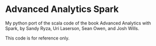 # Advanced Analytics Spark
My python port of the scala code of the book Advanced Analytics with Spark, by Sandy Ryza, Uri Laserson, Sean Owen, and Josh Wills. 

This code is for reference only.
